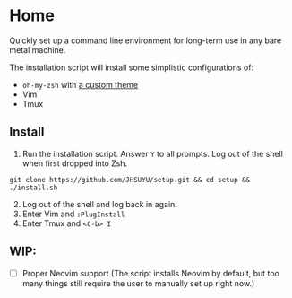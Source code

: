 # Home
Quickly set up a command line environment for long-term use in any bare metal machine.

The installation script will install some simplistic configurations of:
- `oh-my-zsh` with [a custom theme](https://github.com/KevinRSX/home/blob/master/.oh-my-zsh/kevin.zsh-theme)
- Vim
- Tmux


## Install
1. Run the installation script. Answer `Y` to all prompts. Log out of the shell when first dropped into Zsh.
```
git clone https://github.com/JHSUYU/setup.git && cd setup && ./install.sh
``` 
2. Log out of the shell and log back in again.
3. Enter Vim and `:PlugInstall`
4. Enter Tmux and `<C-b> I`


## WIP:
- [ ] Proper Neovim support (The script installs Neovim by default, but too many things still require the user to manually set up right now.)
